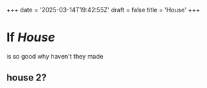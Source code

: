 +++
date = '2025-03-14T19:42:55Z'
draft = false
title = 'House'
+++

# If *House*

is so good why haven't they made 

## **house** 2?

